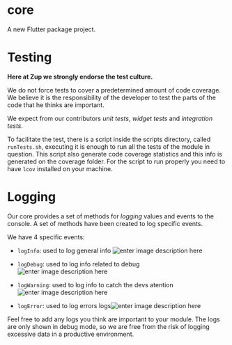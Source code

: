 # core

A new Flutter package project.

# Testing

**Here at Zup we strongly endorse the test culture.** 

We do not force tests to cover a predetermined amount of code coverage. We believe it is the responsibility of the developer to test the parts of the code that he thinks are important.

We expect from our contributors *unit tests*, *widget tests* and *integration tests*. 

To facilitate the test, there is a script inside the scripts directory, called `runTests.sh`, executing it is enough to run all the tests of the module in question. This script also generate code coverage statistics and this info is generated on the coverage folder. For the script to run properly you need to have `lcov` installed on your machine.

# Logging
Our core provides a set of methods for *logging* values ​​and events to the console. A set of methods have been created to log specific events. 

We have 4 specific events:

 - `logInfo`: used to log general info    ![enter image description here](https://i.imgur.com/ZznNF8g.png)

 - `logDebug`: used to log info related to debug![enter image description here](https://i.imgur.com/YxeZUie.png)

 - `logWarning`: used to log info to catch the devs atention![enter image description here](https://i.imgur.com/FQruePe.png)

 - `logError`: used to log errors logs![enter image description here](https://i.imgur.com/dUj0xEi.png)


Feel free to add any logs you think are important to your module. The logs are only shown in debug mode, so we are free from the risk of logging excessive data in a productive environment.